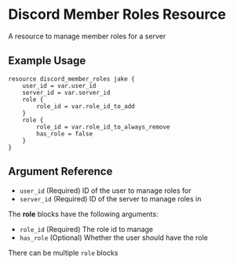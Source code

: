 # Discord Member Roles Resource

A resource to manage member roles for a server

## Example Usage

```hcl-terraform
resource discord_member_roles jake {
    user_id = var.user_id
    server_id = var.server_id
    role {
        role_id = var.role_id_to_add
    }
    role {
        role_id = var.role_id_to_always_remove
        has_role = false
    }
}
```

## Argument Reference

* `user_id` (Required) ID of the user to manage roles for
* `server_id` (Required) ID of the server to manage roles in

The **role** blocks have the following arguments:

* `role_id` (Required) The role id to manage
* `has_role` (Optional) Whether the user should have the role

There can be multiple `role` blocks
